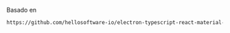Basado en 

```sh
https://github.com/hellosoftware-io/electron-typescript-react-material-ui myapp
```